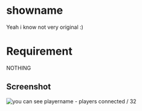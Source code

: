 # showname

Yeah i know not very original :)

# Requirement

NOTHING



## Screenshot

![you can see playername - players connected / 32](https://image.ibb.co/fgbY59/Screenshot_2.png)
